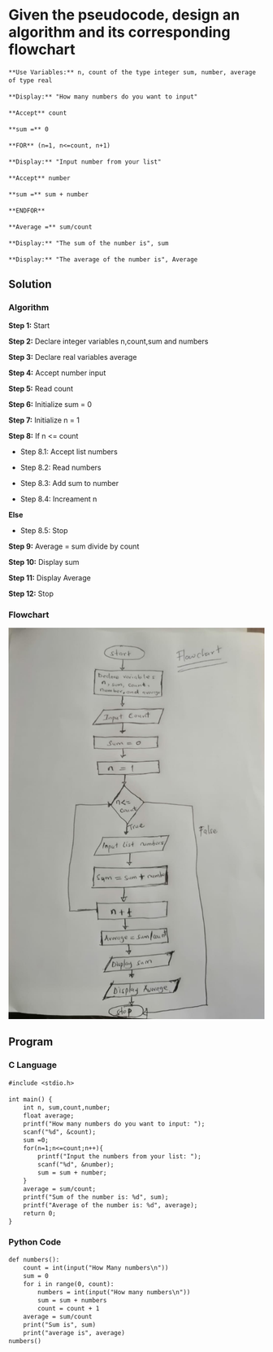 # Given the pseudocode, design an algorithm and its corresponding flowchart

    **Use Variables:** n, count of the type integer sum, number, average of type real

    **Display:** "How many numbers do you want to input"

    **Accept** count

    **sum =** 0

    **FOR** (n=1, n<=count, n+1)

    **Display:** "Input number from your list"

    **Accept** number

    **sum =** sum + number

    **ENDFOR** 

    **Average =** sum/count

    **Display:** "The sum of the number is", sum

    **Display:** "The average of the number is", Average

## Solution

### Algorithm

**Step 1:** Start

**Step 2:** Declare integer variables n,count,sum and numbers

**Step 3:** Declare real variables average

**Step 4:** Accept number input

**Step 5:** Read count

**Step 6:** Initialize sum = 0

**Step 7:** Initialize n = 1

**Step 8:** If n <= count

- Step 8.1: Accept list numbers

- Step 8.2: Read numbers

- Step 8.3: Add sum to number

- Step 8.4: Increament n

**Else**

- Step 8.5: Stop

**Step 9:** Average = sum divide by count

**Step 10:** Display sum

**Step 11:** Display Average

**Step 12:** Stop

### Flowchart

![img](img/1.jpeg)

## Program

### C Language
```text
#include <stdio.h>

int main() {
    int n, sum,count,number;
    float average;
    printf("How many numbers do you want to input: ");
    scanf("%d", &count);
    sum =0;
    for(n=1;n<=count;n++){
        printf("Input the numbers from your list: ");
        scanf("%d", &number);
        sum = sum + number;
    }
    average = sum/count;
    printf("Sum of the number is: %d", sum);
    printf("Average of the number is: %d", average);
    return 0;
}
```

### Python Code
```text
def numbers():
    count = int(input("How Many numbers\n"))
    sum = 0
    for i in range(0, count):
        numbers = int(input("How many numbers\n"))
        sum = sum + numbers
        count = count + 1
    average = sum/count
    print("Sum is", sum)
    print("average is", average)
numbers()
```